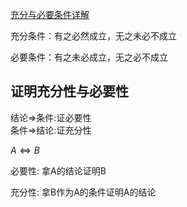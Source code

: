 [充分与必要条件详解](https://zhuanlan.zhihu.com/p/557047774)

充分条件：有之必然成立，无之未必不成立

必要条件：有之未必成立，无之必不成立

## 证明充分性与必要性

结论⇒条件:证必要性 <BR>
条件⇒结论:证充分性 <BR>

$A\Leftrightarrow B$

必要性: 拿A的结论证明B <BR>

充分性: 拿B作为A的条件证明A的结论
